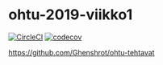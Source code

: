 # ohtu-2019-viikko1

[![CircleCI](https://circleci.com/gh/Ghenshrot/ohtu-2019-viikko1.svg?style=svg)](https://circleci.com/gh/Ghenshrot/ohtu-2019-viikko1)
[![codecov](https://codecov.io/gh/Ghenshrot/ohtu-2019-viikko1/branch/master/graph/badge.svg)](https://codecov.io/gh/Ghenshrot/ohtu-2019-viikko1)

https://github.com/Ghenshrot/ohtu-tehtavat
